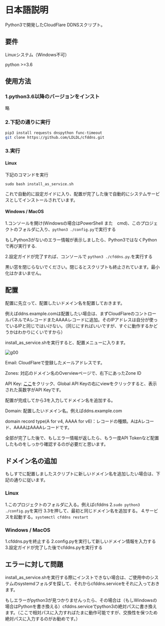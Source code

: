 # 日本語説明

Python3で開発したCloudFlare DDNSスクリプト。

## 要件

Linuxシステム（Windows不可）

python >=3.6

## 使用方法

### 1.python3.6以降のバージョンをインスト

略

### 2.下記の通りに実行

```bash
pip3 install requests dnspython func-timeout
git clone https://github.com/LDLDL/cfddns.git
```
### 3.実行

#### Linux

下記のコマンドを実行

`sudo bash install_as_service.sh`

これで自動的に設定ガイドに入り、配置が完了した後で自動的にシステムサービスとしてインストールされています。

#### Windows / MacOS 

1.コンソールを開け(Windowsの場合はPowerShell また　cmd)、このプロジェクトのフォルダに入り、`python3 ./config.py`で実行する

もしPython3がないのエラー情報が表示しましたら、Python3ではなくPythonで再び実行する.

2.設定ガイドが完了すれば、コンソールで `python3 ./cfddns.py`.を実行する

黒い窓を閉じらないでください。閉じるとスクリプトも終止されています。最小化はかまいません。

## 配置

配置に先立って、配置したいドメイン名を配置しておきます。

例えばddns.example.comは配置したい場合は、まずCloudFlareのコントロールパネルでAレコードまたAAAAレコードに追加。そのIPアドレスは自分が使っているIPと同じではいけない。（同じにすればいいですが、すぐに動作するかどうかはわかりにくいですから）

install_as_service.shを実行すると、配置メニューに入ります。

![g00](https://user-images.githubusercontent.com/81149482/129917531-d499ae47-79ab-44b0-910b-e1f2a98fc68c.png)

Email: CloudFlareで登録したメールアドレスです。

Zones: 対応のドメイン名のOverviewページで、右下にあったZone ID

API Key: [ここ](https://dash.cloudflare.com/profile/api-tokens)をクリック、Global API Keyの右にviewをクリックすると、表示された英数字がAPI Keyです。

配置が完成してから3を入力してドメイン名を追加する。

Domain: 配置したいドメイン名。例えばddns.example.com

domain record type(A for v4, AAAA for v6)：レコードの種類。AはAレコード、AAAAはAAAAレコードです。

全部が完了した後で、もしエラー情報が返したら、もう一度API Tokenなど配置したものをしっかり確認するのが必要だと思います。

## ドメイン名の追加

もしすでに配置しましたスクリプトに新しいドメイン名を追加したい場合は、下記の通りに従います。

### Linux

1.このプロジェクトのフォルダに入る。例えばcfddns
2.`sudo python3 ./config.py`を実行
3.3を押して、最初と同じドメイン名を追加する。
4.サービスを起動する。`systemctl cfddns restart`

### Windows / MacOS

1.cfddns.pyを終止する
2.config.pyを実行して新しいドメイン情報を入力する
3.設定ガイドが完了した後でcfddns.pyを実行する


## エラーに対して問題

install_as_service.shを実行する際にインストできない場合は、ご使用中のシステムのsystemdフォルダを探して、それからcfddns.serviceをそれに入っておきます。

もしエラーがpython3が見つかりませんったら、その場合は（もしWindowsの場合はPythonを書き換える）cfddns.serviceでpython3の絶対パスに書き換えます。（ここで相対パスに入力すればたまに動作可能ですが、交換性を保つため絶対パスに入力するのがお勧めです。）
